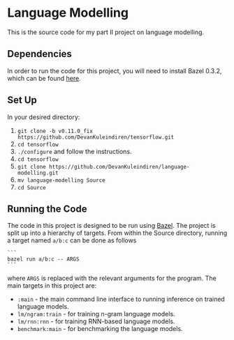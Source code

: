 # Language Modelling

This is the source code for my part II project on language modelling.

## Dependencies

In order to run the code for this project, you will need to install Bazel 0.3.2, which can be found
[here](https://github.com/bazelbuild/bazel/releases/tag/0.3.2).

## Set Up
In your desired directory:

1. `git clone -b v0.11.0_fix https://github.com/DevanKuleindiren/tensorflow.git`
2. `cd tensorflow`
3. `./configure` and follow the instructions.
4. `cd tensorflow`
5. `git clone https://github.com/DevanKuleindiren/language-modelling.git`
6. `mv language-modelling Source`
7. `cd Source`

## Running the Code

The code in this project is designed to be run using [Bazel](https://bazel.build). The project is split up into a
hierarchy of targets. From within the Source directory, running a target named `a/b:c` can be done as follows

    ```
    bazel run a/b:c -- ARGS
    ```

where `ARGS` is replaced with the relevant arguments for the program. The main targets in this project are:

* `:main` - the main command line interface to running inference on trained language models.
* `lm/ngram:train` - for training n-gram language models.
* `lm/rnn:rnn` - for training RNN-based language models.
* `benchmark:main` - for benchmarking the language models.
